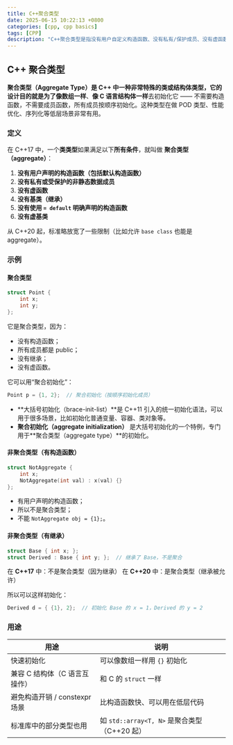 ```yaml
---
title: C++聚合类型
date: 2025-06-15 10:22:13 +0800
categories: [cpp, cpp basics]
tags: [CPP]
description: "C++聚合类型是指没有用户自定义构造函数、没有私有/保护成员、没有虚函数、没有基类的简单类或结构体，可用花括号直接初始化。C++20 放宽限制，允许继承和默认成员初始化。"
---
```

## C++ 聚合类型

**聚合类型（Aggregate Type）**是 C++ 中一种非常特殊的类或结构体类型，它的设计目的就是为了**像数组一样**、**像 C 语言结构体一样**去初始化它 —— 不需要构造函数，不需要成员函数，所有成员按顺序初始化。这种类型在做 POD 类型、性能优化、序列化等低层场景非常有用。

### 定义

在 C++17 中，一个**类类型**如果满足以下**所有条件**，就叫做 **聚合类型（aggregate）**：

1. **没有用户声明的构造函数（包括默认构造函数）**
2. **没有私有或受保护的非静态数据成员**
3. **没有虚函数**
4. **没有基类（继承）**
5. **没有使用 `= default` 明确声明的构造函数**
6. **没有虚基类**

从 C++20 起，标准略放宽了一些限制（比如允许 `base class` 也能是 aggregate）。

### 示例

#### 聚合类型

```cpp
struct Point {
    int x;
    int y;
};
```

它是聚合类型，因为：

- 没有构造函数；
- 所有成员都是 public；
- 没有继承；
- 没有虚函数。

它可以用“聚合初始化”：

```cpp
Point p = {1, 2};  // 聚合初始化（按顺序初始化成员）
```

- **大括号初始化（brace-init-list）**是 C++11 引入的统一初始化语法，可以用于很多场景，比如初始化普通变量、容器、类对象等。
- **聚合初始化（aggregate initialization）** 是大括号初始化的一个特例，专门用于**聚合类型（aggregate type）**的初始化。

#### 非聚合类型（有构造函数）

```cpp
struct NotAggregate {
    int x;
    NotAggregate(int val) : x(val) {}
};
```

- 有用户声明的构造函数；
- 所以不是聚合类型；
- 不能 `NotAggregate obj = {1};`。

#### 非聚合类型（有继承）

```cpp
struct Base { int x; };
struct Derived : Base { int y; };  // 继承了 Base，不是聚合
```

在 **C++17** 中：不是聚合类型（因为继承）
在 **C++20** 中：是聚合类型（继承被允许）

所以可以这样初始化：

```cpp
Derived d = { {1}, 2};  // 初始化 Base 的 x = 1，Derived 的 y = 2
```

### 用途

| 用途                          | 说明                                         |
| ----------------------------- | -------------------------------------------- |
| 快速初始化                    | 可以像数组一样用 `{}` 初始化                 |
| 兼容 C 结构体（C 语言互操作） | 和 C 的 `struct` 一样                        |
| 避免构造开销 / constexpr 场景 | 比构造函数快、可以用在低层代码               |
| 标准库中的部分类型也用        | 如 `std::array<T, N>` 是聚合类型（C++20 起） |
